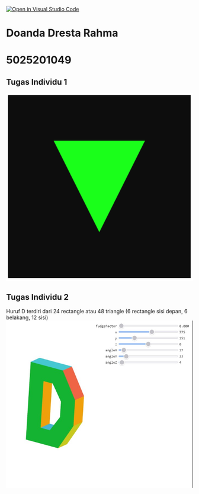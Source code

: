[![Open in Visual Studio Code](https://classroom.github.com/assets/open-in-vscode-c66648af7eb3fe8bc4f294546bfd86ef473780cde1dea487d3c4ff354943c9ae.svg)](https://classroom.github.com/online_ide?assignment_repo_id=8368458&assignment_repo_type=AssignmentRepo)

# Doanda Dresta Rahma 
# 5025201049

## Tugas Individu 1

![tugas1](tugas-1/img/renderimage.png?raw=true "tugas1")

## Tugas Individu 2
Huruf D terdiri dari 24 rectangle atau 48 triangle (6 rectangle sisi depan, 6 belakang, 12 sisi)
![tugas2](tugas-2/img/3d-inisial.jpg?raw=true "tugas2")

